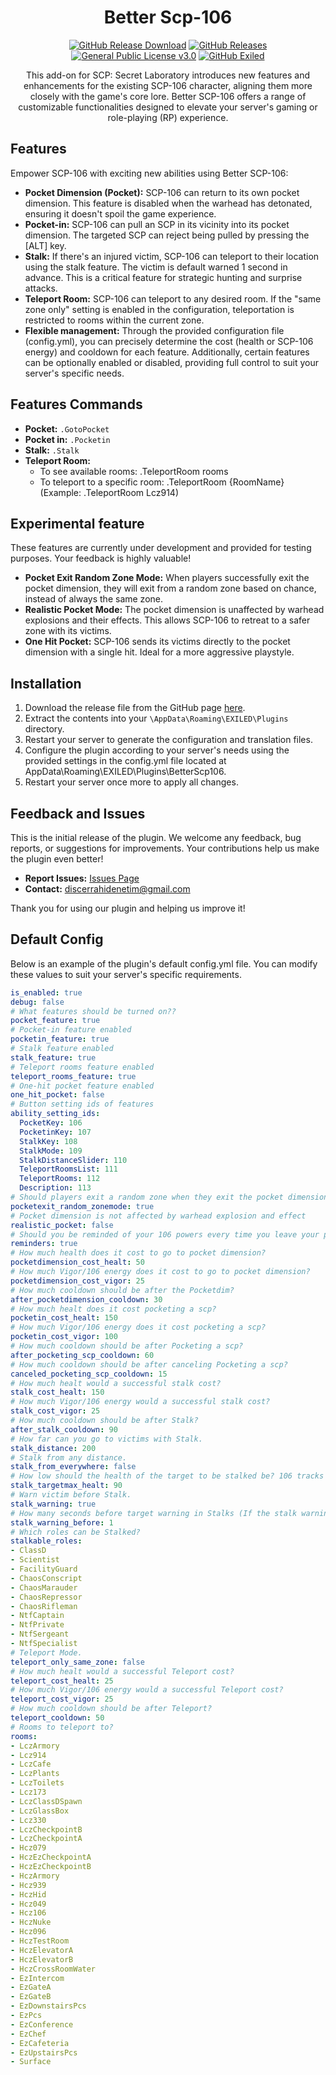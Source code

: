 <h1 align="center">Better Scp-106</h1>
<div align="center">
<a href="https://github.com/MS-crew/BetterScp106/releases"><img src="https://img.shields.io/github/downloads/MS-crew/BetterScp106/total?style=for-the-badge&logo=githubactions&label=Downloads" href="https://github.com/MS-crew/BetterScp106/releases" alt="GitHub Release Download"></a>
<a href="https://github.com/MS-crew/BetterScp106/releases"><img src="https://img.shields.io/badge/Build-2.6.4-brightgreen?style=for-the-badge&logo=gitbook" href="https://github.com/MS-crew/BetterScp106/releases" alt="GitHub Releases"></a>
<a href="https://github.com/MS-crew/BetterScp106/blob/master/LICENSE"><img src="https://img.shields.io/badge/Licence-GNU_3.0-blue?style=for-the-badge&logo=gitbook" href="https://github.com/MS-crew/BetterScp106/blob/master/LICENSE" alt="General Public License v3.0"></a>
<a href="https://github.com/ExMod-Team/EXILED"><img src="https://img.shields.io/badge/Exiled-9.6.0-green?style=for-the-badge&logo=gitbook" href="https://github.com/ExMod-Team/EXILED" alt="GitHub Exiled"></a>


This add-on for SCP: Secret Laboratory introduces new features and enhancements for the existing SCP-106 character, aligning them more closely with the game's core lore. Better SCP-106 offers a range of customizable functionalities designed to elevate your server's gaming or role-playing (RP) experience.
</div>

## Features
Empower SCP-106 with exciting new abilities using Better SCP-106:
- **Pocket Dimension (Pocket):** SCP-106 can return to its own pocket dimension. This feature is disabled when the warhead has detonated, ensuring it doesn't spoil the game experience.
- **Pocket-in:** SCP-106 can pull an SCP in its vicinity into its pocket dimension. The targeted SCP can reject being pulled by pressing the [ALT] key.
- **Stalk:** If there's an injured victim, SCP-106 can teleport to their location using the stalk feature. The victim is default warned 1 second in advance. This is a critical feature for strategic hunting and surprise attacks.
- **Teleport Room:** SCP-106 can teleport to any desired room. If the "same zone only" setting is enabled in the configuration, teleportation is restricted to rooms within the current zone.
- **Flexible management:** Through the provided configuration file (config.yml), you can precisely determine the cost (health or SCP-106 energy) and cooldown for each feature. Additionally, certain features can be optionally enabled or disabled, providing full control to suit your server's specific needs.

## Features Commands 
- **Pocket:** `.GotoPocket`
- **Pocket in:** `.Pocketin`
- **Stalk:** `.Stalk`
- **Teleport Room:**
   - To see available rooms: .TeleportRoom rooms
   - To teleport to a specific room: .TeleportRoom {RoomName} (Example: .TeleportRoom Lcz914)

## Experimental feature
These features are currently under development and provided for testing purposes. Your feedback is highly valuable!

- **Pocket Exit Random Zone Mode:** When players successfully exit the pocket dimension, they will exit from a random zone based on chance, instead of always the same zone.
- **Realistic Pocket Mode:**  The pocket dimension is unaffected by warhead explosions and their effects. This allows SCP-106 to retreat to a safer zone with its victims.
- **One Hit Pocket:** SCP-106 sends its victims directly to the pocket dimension with a single hit. Ideal for a more aggressive playstyle.

## Installation

1. Download the release file from the GitHub page [here](https://github.com/MS-crew/BetterScp106/releases).
2. Extract the contents into your `\AppData\Roaming\EXILED\Plugins` directory.
3. Restart your server to generate the configuration and translation files.
4. Configure the plugin according to your server's needs using the provided settings in the config.yml file located at AppData\Roaming\EXILED\Plugins\BetterScp106.
5. Restart your server once more to apply all changes.

## Feedback and Issues

This is the initial release of the plugin. We welcome any feedback, bug reports, or suggestions for improvements. Your contributions help us make the plugin even better!

- **Report Issues:** [Issues Page](https://github.com/MS-crew/BetterScp106/issues)
- **Contact:** [discerrahidenetim@gmail.com](mailto:discerrahidenetim@gmail.com)

Thank you for using our plugin and helping us improve it!
## Default Config
Below is an example of the plugin's default config.yml file. You can modify these values to suit your server's specific requirements.
```yml
is_enabled: true
debug: false
# What features should be turned on??
pocket_feature: true
# Pocket-in feature enabled
pocketin_feature: true
# Stalk feature enabled
stalk_feature: true
# Teleport rooms feature enabled
teleport_rooms_feature: true
# One-hit pocket feature enabled
one_hit_pocket: false
# Button setting ids of features
ability_setting_ids:
  PocketKey: 106
  PocketinKey: 107
  StalkKey: 108
  StalkMode: 109
  StalkDistanceSlider: 110
  TeleportRoomsList: 111
  TeleportRooms: 112
  Description: 113
# Should players exit a random zone when they exit the pocket dimension?
pocketexit_random_zonemode: true
# Pocket dimension is not affected by warhead explosion and effect
realistic_pocket: false
# Should you be reminded of your 106 powers every time you leave your pocket?
reminders: true
# How much health does it cost to go to pocket dimension?
pocketdimension_cost_healt: 50
# How much Vigor/106 energy does it cost to go to pocket dimension?
pocketdimension_cost_vigor: 25
# How much cooldown should be after the Pocketdim?
after_pocketdimension_cooldown: 30
# How much healt does it cost pocketing a scp?
pocketin_cost_healt: 150
# How much Vigor/106 energy does it cost pocketing a scp?
pocketin_cost_vigor: 100
# How much cooldown should be after Pocketing a scp?
after_pocketing_scp_cooldown: 60
# How much cooldown should be after canceling Pocketing a scp?
canceled_pocketing_scp_cooldown: 15
# How much healt would a successful stalk cost?
stalk_cost_healt: 150
# How much Vigor/106 energy would a successful stalk cost?
stalk_cost_vigor: 25
# How much cooldown should be after Stalk?
after_stalk_cooldown: 90
# How far can you go to victims with Stalk.
stalk_distance: 200
# Stalk from any distance.
stalk_from_everywhere: false
# How low should the health of the target to be stalked be? 106 tracks moribund targets, so the target to be stalked will be the one with the lowest health and the one you set. (if you want him to be able to stalk everyone, you can just write 101)
stalk_targetmax_healt: 90
# Warn victim before Stalk.
stalk_warning: true
# How many seconds before target warning in Stalks (If the stalk warning is on)
stalk_warning_before: 1
# Which roles can be Stalked?
stalkable_roles:
- ClassD
- Scientist
- FacilityGuard
- ChaosConscript
- ChaosMarauder
- ChaosRepressor
- ChaosRifleman
- NtfCaptain
- NtfPrivate
- NtfSergeant
- NtfSpecialist
# Teleport Mode.
teleport_only_same_zone: false
# How much healt would a successful Teleport cost?
teleport_cost_healt: 25
# How much Vigor/106 energy would a successful Teleport cost?
teleport_cost_vigor: 25
# How much cooldown should be after Teleport?
teleport_cooldown: 50
# Rooms to teleport to?
rooms:
- LczArmory
- Lcz914
- LczCafe
- LczPlants
- LczToilets
- Lcz173
- LczClassDSpawn
- LczGlassBox
- Lcz330
- LczCheckpointB
- LczCheckpointA
- Hcz079
- HczEzCheckpointA
- HczEzCheckpointB
- HczArmory
- Hcz939
- HczHid
- Hcz049
- Hcz106
- HczNuke
- Hcz096
- HczTestRoom
- HczElevatorA
- HczElevatorB
- HczCrossRoomWater
- EzIntercom
- EzGateA
- EzGateB
- EzDownstairsPcs
- EzPcs
- EzConference
- EzChef
- EzCafeteria
- EzUpstairsPcs
- Surface
```
